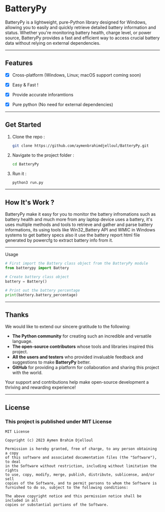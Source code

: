 <!-- GitHub README.md -->

# **BatteryPy**
BatteryPy is a lightweight, pure-Python library designed for Windows, allowing you to easily and quickly retrieve detailed battery information and status. Whether you're monitoring battery health, charge level, or power source, BatteryPy provides a fast and efficient way to access crucial battery data without relying on external dependencies.

---

## **Features**

- [X]  Cross-platform (Windows, Linux; macOS support coming soon)

- [x] Easy & Fast !

- [x] Provide accurate inforamtions

- [x] Pure python (No need for external dependencies)

---

## **Get Started**

1. Clone the repo :
   ~~~bash
   git clone https://github.com/aymenbrahimdjelloul/BatteryPy.git
   ~~~
2. Navigate to the project folder :
   ~~~bash
   cd BatteryPy
   ~~~
3. Run it :
   ~~~bash
   python3 run.py
   ~~~
   
--- 

## **How It's Work ?**
<p1>BatteryPy make it easy for you to monitor the battery infromations such as battery health and much more from any laptop device uses a battery,  it's uses multiple methods and tools to retrieve and gather and parse battery informations, its using tools like Win32_Battery API and WMIC in Windows systems to get battery specs also it use the battery report html file generated by powercfg to extract battery info from it.
</p1>

---

Usage

~~~python
# First import the Battery class object from the BatteryPy module
from batterypy import Battery

# Create battery class object
battery = Battery()

# Print out the battery percentage
print(battery.battery_percentage)

~~~

---

## **Thanks**

We would like to extend our sincere gratitude to the following:

- **The Python community** for creating such an incredible and versatile language.
- **The open-source contributors** whose tools and libraries inspired this project.
- **All the users and testers** who provided invaluable feedback and suggestions to make **BatteryPy** better.
- **GitHub** for providing a platform for collaboration and sharing this project with the world.

Your support and contributions help make open-source development a thriving and rewarding experience!

---

## **License**
### This project is published under MIT License

~~~
MIT License

Copyright (c) 2023 Aymen Brahim Djelloul

Permission is hereby granted, free of charge, to any person obtaining a copy
of this software and associated documentation files (the "Software"), to deal
in the Software without restriction, including without limitation the rights
to use, copy, modify, merge, publish, distribute, sublicense, and/or sell
copies of the Software, and to permit persons to whom the Software is
furnished to do so, subject to the following conditions:

The above copyright notice and this permission notice shall be included in all
copies or substantial portions of the Software.

~~~
